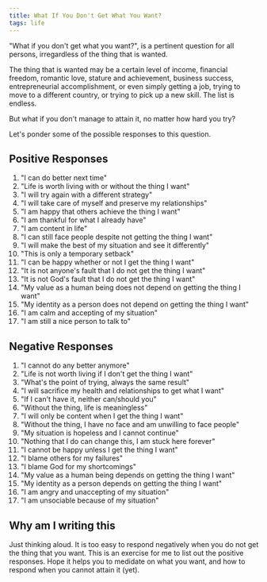 ```yaml
---
title: What If You Don't Get What You Want?
tags: life
---
```


"What if you don't get what you want?", is a pertinent question for all persons, irregardless of the thing that is wanted.

The thing that is wanted may be a certain level of income, financial freedom, romantic love, stature and achievement, business success, entrepreneurial accomplishment, or even simply getting a job, trying to move to a different country, or trying to pick up a new skill. The list is endless.

But what if you don't manage to attain it, no matter how hard you try?

Let's ponder some of the possible responses to this question.

## Positive Responses

1. "I can do better next time"
2. "Life is worth living with or without the thing I want"
3. "I will try again with a different strategy"
4. "I will take care of myself and preserve my relationships"
5. "I am happy that others achieve the thing I want"
6. "I am thankful for what I already have"
7. "I am content in life"
8. "I can still face people despite not getting the thing I want"
9. "I will make the best of my situation and see it differently"
10. "This is only a temporary setback"
11. "I can be happy whether or not I get the thing I want"
12. "It is not anyone's fault that I do not get the thing I want"
13. "It is not God's fault that I do not get the thing I want"
14. "My value as a human being does not depend on getting the thing I want"
15. "My identity as a person does not depend on getting the thing I want"
16. "I am calm and accepting of my situation"
17. "I am still a nice person to talk to"

## Negative Responses

1. "I cannot do any better anymore"
2. "Life is not worth living if I don't get the thing I want"
3. "What's the point of trying, always the same result"
4. "I will sacrifice my health and relationships to get what I want"
5. "If I can't have it, neither can/should you"
6. "Without the thing, life is meaningless"
7. "I will only be content when I get the thing I want"
8. "Without the thing, I have no face and am unwilling to face people"
9. "My situation is hopeless and I cannot continue"
10. "Nothing that I do can change this, I am stuck here forever"
11. "I cannot be happy unless I get the thing I want"
12. "I blame others for my failures"
13. "I blame God for my shortcomings"
14. "My value as a human being depends on getting the thing I want"
15. "My identity as a person depends on getting the thing I want"
16. "I am angry and unaccepting of my situation"
17. "I am unsociable because of my situation"

## Why am I writing this

Just thinking aloud. It is too easy to respond negatively when you do not get the thing that you want. This is an exercise for me to list out the positive responses. Hope it helps you to medidate on what you want, and how to respond when you cannot attain it (yet).